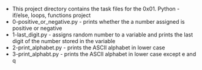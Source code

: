 * This project directory contains the task files for the 0x01. Python - if/else, loops, functions project
* 0-positive_or_negative.py - prints whether the a number assigned is positive or negative
* 1-last_digit.py - assigns random number to a variable and prints the last digit of the number stored in the variable
* 2-print_alphabet.py - prints the ASCII alphabet in lower case
* 3-print_alphabt.py - prints the ASCII alphabet in lower case except e and q

